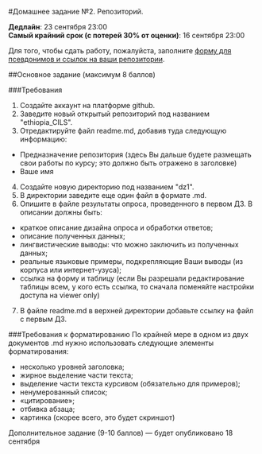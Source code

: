 #Домашнее задание №2. Репозиторий.

**Дедлайн**: 23 сентября 23:00  
**Самый крайний срок (с потерей 30% от оценки)**: 16 сентября 23:00

Для того, чтобы сдать работу, пожалуйста, заполните [форму для псевдонимов и ссылок на ваши репозитории](https://docs.google.com/forms/d/e/1FAIpQLSdKpcP6VAH9k1wKakpCwRrhHKbHmpIwXQdY5rO2ypvQkZ9z4w/viewform?usp=sf_link).

##Основное задание (максимум 8 баллов)

###Требования

1. Создайте аккаунт на платформе github.  
2. Заведите новый открытый репозиторий под названием "ethiopia_CILS".  
3. Отредактируйте файл readme.md, добавив туда следующую информацию:  
- Предназначение репозитория (здесь Вы дальше будете размещать свои работы по курсу; это должно быть отражено в заголовке)
- Ваше имя
4. Создайте новую директорию под названием "dz1".
5. В директории заведите еще один файл в формате .md.
6. Опишите в файле результаты опроса, проведенного в первом ДЗ. В описании должны быть:  
- краткое описание дизайна опроса и обработки ответов;
- описание полученных данных;
- лингвистические выводы: что можно заключить из полученных данных;
- реальные языковые примеры, подкрепляющие Ваши выводы (из корпуса или интернет-узуса);
- ссылка на форму и таблицу (если Вы разрешали редактирование таблицы всем, у кого есть ссылка, то сначала поменяйте настройки доступа на viewer only)  
7. В файле readme.md в верхней директории добавьте ссылку на файл с первым ДЗ.

###Требования к форматированию
По крайней мере в одном из двух документов .md нужно использовать следующие элементы форматирования:

- несколько уровней заголовка;
- жирное выделение части текста;
- выделение части текста курсивом (обязательно для примеров);
- ненумерованный список;
- «цитирование»;
- отбивка абзаца;
- картинка (скорее всего, это будет скриншот)


Дополнительное задание (9-10 баллов) — будет опубликовано 18 сентября
